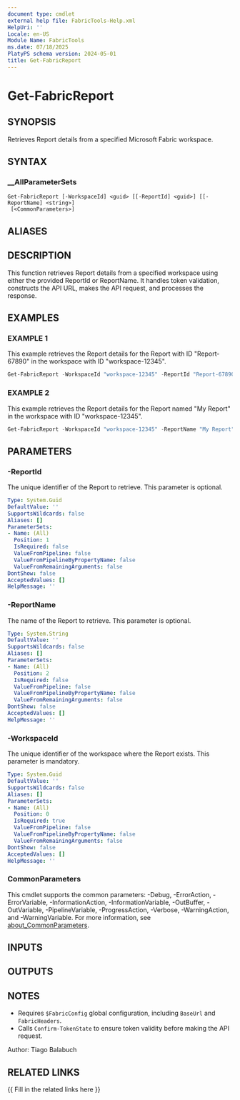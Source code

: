 ```yaml
---
document type: cmdlet
external help file: FabricTools-Help.xml
HelpUri: ''
Locale: en-US
Module Name: FabricTools
ms.date: 07/18/2025
PlatyPS schema version: 2024-05-01
title: Get-FabricReport
---
```


# Get-FabricReport

## SYNOPSIS

Retrieves Report details from a specified Microsoft Fabric workspace.

## SYNTAX

### __AllParameterSets

```
Get-FabricReport [-WorkspaceId] <guid> [[-ReportId] <guid>] [[-ReportName] <string>]
 [<CommonParameters>]
```

## ALIASES

## DESCRIPTION

This function retrieves Report details from a specified workspace using either the provided ReportId or ReportName.
It handles token validation, constructs the API URL, makes the API request, and processes the response.

## EXAMPLES

### EXAMPLE 1

This example retrieves the Report details for the Report with ID "Report-67890" in the workspace with ID "workspace-12345".

```powershell
Get-FabricReport -WorkspaceId "workspace-12345" -ReportId "Report-67890"
```

### EXAMPLE 2

This example retrieves the Report details for the Report named "My Report" in the workspace with ID "workspace-12345".

```powershell
Get-FabricReport -WorkspaceId "workspace-12345" -ReportName "My Report"
```

## PARAMETERS

### -ReportId

The unique identifier of the Report to retrieve.
This parameter is optional.

```yaml
Type: System.Guid
DefaultValue: ''
SupportsWildcards: false
Aliases: []
ParameterSets:
- Name: (All)
  Position: 1
  IsRequired: false
  ValueFromPipeline: false
  ValueFromPipelineByPropertyName: false
  ValueFromRemainingArguments: false
DontShow: false
AcceptedValues: []
HelpMessage: ''
```

### -ReportName

The name of the Report to retrieve.
This parameter is optional.

```yaml
Type: System.String
DefaultValue: ''
SupportsWildcards: false
Aliases: []
ParameterSets:
- Name: (All)
  Position: 2
  IsRequired: false
  ValueFromPipeline: false
  ValueFromPipelineByPropertyName: false
  ValueFromRemainingArguments: false
DontShow: false
AcceptedValues: []
HelpMessage: ''
```

### -WorkspaceId

The unique identifier of the workspace where the Report exists.
This parameter is mandatory.

```yaml
Type: System.Guid
DefaultValue: ''
SupportsWildcards: false
Aliases: []
ParameterSets:
- Name: (All)
  Position: 0
  IsRequired: true
  ValueFromPipeline: false
  ValueFromPipelineByPropertyName: false
  ValueFromRemainingArguments: false
DontShow: false
AcceptedValues: []
HelpMessage: ''
```

### CommonParameters

This cmdlet supports the common parameters: -Debug, -ErrorAction, -ErrorVariable,
-InformationAction, -InformationVariable, -OutBuffer, -OutVariable, -PipelineVariable,
-ProgressAction, -Verbose, -WarningAction, and -WarningVariable. For more information, see
[about_CommonParameters](https://go.microsoft.com/fwlink/?LinkID=113216).

## INPUTS

## OUTPUTS

## NOTES

- Requires `$FabricConfig` global configuration, including `BaseUrl` and `FabricHeaders`.
- Calls `Confirm-TokenState` to ensure token validity before making the API request.

Author: Tiago Balabuch

## RELATED LINKS

{{ Fill in the related links here }}

